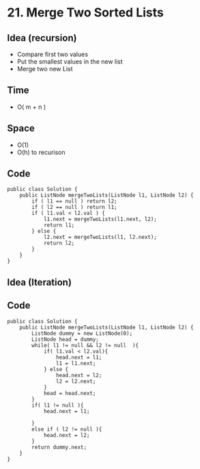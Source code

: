 # 21. Merge Two Sorted Lists

## Idea (recursion)
* Compare first two values
* Put the smallest values in the new list
* Merge two new List

## Time 
* O( m + n )


## Space
* O(1)
* O(h) to recurison


## Code

```
public class Solution {
    public ListNode mergeTwoLists(ListNode l1, ListNode l2) {
        if ( l1 == null ) return l2;
        if ( l2 == null ) return l1;
        if ( l1.val < l2.val ) {
            l1.next = mergeTwoLists(l1.next, l2);
            return l1;
        } else {
            l2.next = mergeTwoLists(l1, l2.next);
            return l2;
        }
    }
}
```

## Idea (Iteration)

## Code

```
public class Solution {
    public ListNode mergeTwoLists(ListNode l1, ListNode l2) {
        ListNode dummy = new ListNode(0);
        ListNode head = dummy;
        while( l1 != null && l2 != null  ){
            if( l1.val < l2.val){
                head.next = l1;
                l1 = l1.next;
            } else {
                head.next = l2;
                l2 = l2.next;
            }
            head = head.next;
        }
        if( l1 != null ){
            head.next = l1;

        }
        else if ( l2 != null ){
            head.next = l2;
        }
        return dummy.next;
    }
}
```